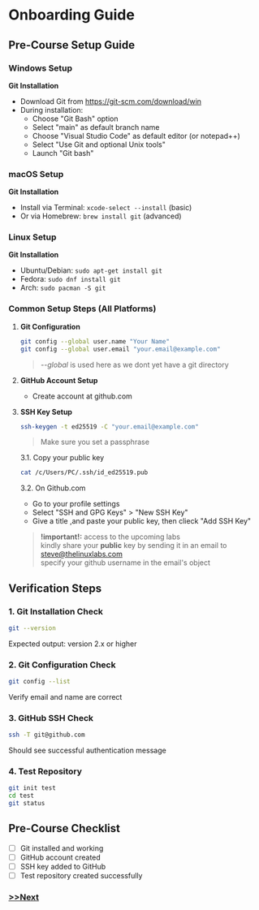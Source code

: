 # Onboarding Guide

## Pre-Course Setup Guide

### Windows Setup
**Git Installation**
   - Download Git from https://git-scm.com/download/win
   - During installation:
     - Choose "Git Bash" option
     - Select "main" as default branch name
     - Choose "Visual Studio Code" as default editor (or notepad++)
     - Select "Use Git and optional Unix tools"
     - Launch "Git bash"
   
### macOS Setup
**Git Installation**
   - Install via Terminal: `xcode-select --install` (basic)
   - Or via Homebrew: `brew install git` (advanced)
   
### Linux Setup
**Git Installation**
   - Ubuntu/Debian: `sudo apt-get install git`
   - Fedora: `sudo dnf install git`
   - Arch: `sudo pacman -S git`
   
### Common Setup Steps (All Platforms)

1. **Git Configuration**
   ```bash
   git config --global user.name "Your Name"
   git config --global user.email "your.email@example.com"
   ```
   > *--global* is used here as we dont yet have a git directory
     
2. **GitHub Account Setup**
   - Create account at github.com
     
3. **SSH Key Setup**
   ```bash
   ssh-keygen -t ed25519 -C "your.email@example.com"
   ```
   > Make sure you set a passphrase
   
   3.1. Copy your public key
   ```bash
   cat /c/Users/PC/.ssh/id_ed25519.pub
   ```
   3.2. On Github.com
   - Go to your profile settings
   - Select "SSH and GPG Keys" > "New SSH Key"
   - Give a title ,and paste your public key, then clieck "Add SSH Key"
        

   >**!important!:** access to the upcoming labs  
   >kindly share your **public** key by sending it in an email to steve@thelinuxlabs.com  
   >specify your github username in the email's object
     
   
## Verification Steps

### 1. Git Installation Check
```bash
git --version
```
Expected output: version 2.x or higher

### 2. Git Configuration Check
```bash
git config --list
```
Verify email and name are correct

### 3. GitHub SSH Check
```bash
ssh -T git@github.com
```
Should see successful authentication message

### 4. Test Repository
```bash
git init test
cd test
git status
```

## Pre-Course Checklist
- [ ] Git installed and working
- [ ] GitHub account created
- [ ] SSH key added to GitHub
- [ ] Test repository created successfully

### [>>Next](day-1/1-introduction.md)
